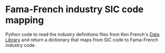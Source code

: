 # Fama-French industry SIC code mapping

Python code to read the industry definitions files from Ken French's  [Data Library](https://mba.tuck.dartmouth.edu/pages/faculty/ken.french/data_library.html) and return a dictionary that maps from SIC code to Fama-French industry code.